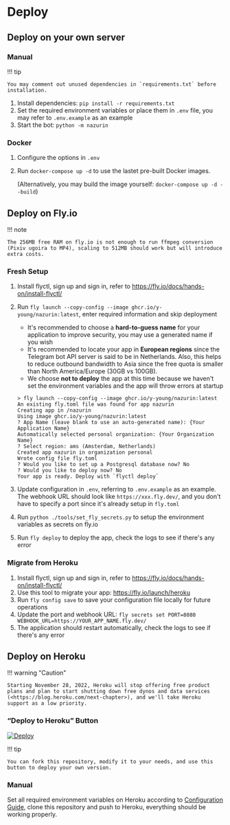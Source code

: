 # Deploy

## Deploy on your own server

### Manual

!!! tip

    You may comment out unused dependencies in `requirements.txt` before installation.

1.  Install dependencies: `pip install -r requirements.txt`
2.  Set the required environment variables or place them in `.env` file, you may refer to `.env.example` as an example
3.  Start the bot: `python -m nazurin`

### Docker

1.  Configure the options in `.env`
2.  Run `docker-compose up -d` to use the lastet pre-built Docker images.

    (Alternatively, you may build the image yourself: `docker-compose up -d --build`)

## Deploy on Fly.io

!!! note

    The 256MB free RAM on fly.io is not enough to run ffmpeg conversion (Pixiv ugoira to MP4), scaling to 512MB should work but will introduce extra costs.

### Fresh Setup

1. Install flyctl, sign up and sign in, refer to <https://fly.io/docs/hands-on/install-flyctl/>
2. Run `fly launch --copy-config --image ghcr.io/y-young/nazurin:latest`, enter required information and skip deployment

   - It's recommended to choose a **hard-to-guess name** for your application to improve security, you may use a generated name if you wish
   - It's recommended to locate your app in **European regions** since the Telegram bot API server is said to be in Netherlands. Also, this helps to reduce outbound bandwidth to Asia since the free quota is smaller than North America/Europe (30GB vs 100GB).
   - We choose **not to deploy** the app at this time because we haven't set the environment variables and the app will throw errors at startup

   ```
   > fly launch --copy-config --image ghcr.io/y-young/nazurin:latest
   An existing fly.toml file was found for app nazurin
   Creating app in /nazurin
   Using image ghcr.io/y-young/nazurin:latest
   ? App Name (leave blank to use an auto-generated name): {Your Application Name}
   Automatically selected personal organization: {Your Organization Name}
   ? Select region: ams (Amsterdam, Netherlands)
   Created app nazurin in organization personal
   Wrote config file fly.toml
   ? Would you like to set up a Postgresql database now? No
   ? Would you like to deploy now? No
   Your app is ready. Deploy with `flyctl deploy`
   ```

3. Update configuration in `.env`, referring to `.env.example` as an example. The webhook URL should look like `https://xxx.fly.dev/`, and you don't have to specify a port since it's already setup in `fly.toml`
4. Run `python ./tools/set_fly_secrets.py` to setup the environment variables as secrets on fly.io
5. Run `fly deploy` to deploy the app, check the logs to see if there's any error

### Migrate from Heroku

1. Install flyctl, sign up and sign in, refer to <https://fly.io/docs/hands-on/install-flyctl/>
2. Use this tool to migrate your app: <https://fly.io/launch/heroku>
3. Run `fly config save` to save your configuration file locally for future operations
4. Update the port and webhook URL: `fly secrets set PORT=8080 WEBHOOK_URL=https://YOUR_APP_NAME.fly.dev/`
5. The application should restart automatically, check the logs to see if there's any error

## Deploy on Heroku

!!! warning "Caution"

    Starting November 28, 2022, Heroku will stop offering free product plans and plan to start shutting down free dynos and data services
    (<https://blog.heroku.com/next-chapter>), and we'll take Heroku support as a low priority.

### “Deploy to Heroku” Button

[![Deploy](https://www.herokucdn.com/deploy/button.svg)](https://heroku.com/deploy)

!!! tip

    You can fork this repository, modify it to your needs, and use this button to deploy your own version.

### Manual

Set all required environment variables on Heroku according to [Configuration Guide](./configuration.md), clone this repository and push to Heroku, everything should be working properly.
